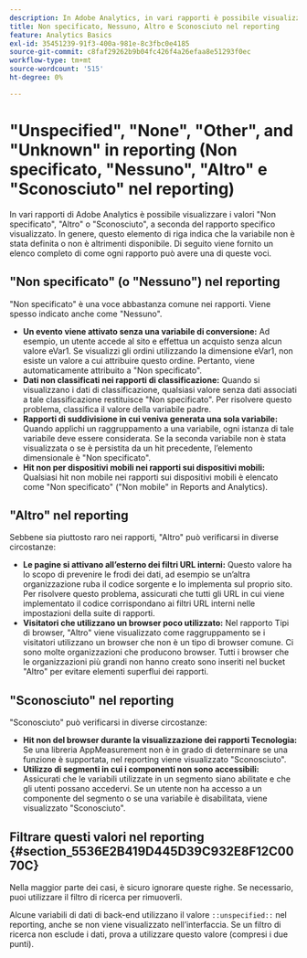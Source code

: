 ```yaml
---
description: In Adobe Analytics, in vari rapporti è possibile visualizzare i valori Unspecified (Non specificato), None (Nessuno), Other (Altro) o Unknown (Sconosciuto), a seconda del rapporto specifico visualizzato. In genere, questo elemento di riga indica che la variabile non è stata definita o non è altrimenti disponibile.
title: Non specificato, Nessuno, Altro e Sconosciuto nel reporting
feature: Analytics Basics
exl-id: 35451239-91f3-400a-981e-8c3fbc0e4185
source-git-commit: c8faf29262b9b04fc426f4a26efaa8e51293f0ec
workflow-type: tm+mt
source-wordcount: '515'
ht-degree: 0%

---
```


# &quot;Unspecified&quot;, &quot;None&quot;, &quot;Other&quot;, and &quot;Unknown&quot; in reporting (Non specificato, &quot;Nessuno&quot;, &quot;Altro&quot; e &quot;Sconosciuto&quot; nel reporting)

In vari rapporti di Adobe Analytics è possibile visualizzare i valori &quot;Non specificato&quot;, &quot;Altro&quot; o &quot;Sconosciuto&quot;, a seconda del rapporto specifico visualizzato. In genere, questo elemento di riga indica che la variabile non è stata definita o non è altrimenti disponibile. Di seguito viene fornito un elenco completo di come ogni rapporto può avere una di queste voci.

## &quot;Non specificato&quot; (o &quot;Nessuno&quot;) nel reporting

&quot;Non specificato&quot; è una voce abbastanza comune nei rapporti. Viene spesso indicato anche come &quot;Nessuno&quot;.

* **Un evento viene attivato senza una variabile di conversione:** Ad esempio, un utente accede al sito e effettua un acquisto senza alcun valore eVar1. Se visualizzi gli ordini utilizzando la dimensione eVar1, non esiste un valore a cui attribuire questo ordine. Pertanto, viene automaticamente attribuito a &quot;Non specificato&quot;.
* **Dati non classificati nei rapporti di classificazione:** Quando si visualizzano i dati di classificazione, qualsiasi valore senza dati associati a tale classificazione restituisce &quot;Non specificato&quot;. Per risolvere questo problema, classifica il valore della variabile padre.
* **Rapporti di suddivisione in cui veniva generata una sola variabile:** Quando applichi un raggruppamento a una variabile, ogni istanza di tale variabile deve essere considerata. Se la seconda variabile non è stata visualizzata o se è persistita da un hit precedente, l’elemento dimensionale è &quot;Non specificato&quot;.
* **Hit non per dispositivi mobili nei rapporti sui dispositivi mobili:** Qualsiasi hit non mobile nei rapporti sui dispositivi mobili è elencato come &quot;Non specificato&quot; (&quot;Non mobile&quot; in Reports and Analytics).

## &quot;Altro&quot; nel reporting

Sebbene sia piuttosto raro nei rapporti, &quot;Altro&quot; può verificarsi in diverse circostanze:

* **Le pagine si attivano all’esterno dei filtri URL interni:** Questo valore ha lo scopo di prevenire le frodi dei dati, ad esempio se un’altra organizzazione ruba il codice sorgente e lo implementa sul proprio sito. Per risolvere questo problema, assicurati che tutti gli URL in cui viene implementato il codice corrispondano ai filtri URL interni nelle impostazioni della suite di rapporti.
* **Visitatori che utilizzano un browser poco utilizzato:** Nel rapporto Tipi di browser, &quot;Altro&quot; viene visualizzato come raggruppamento se i visitatori utilizzano un browser che non è un tipo di browser comune. Ci sono molte organizzazioni che producono browser. Tutti i browser che le organizzazioni più grandi non hanno creato sono inseriti nel bucket &quot;Altro&quot; per evitare elementi superflui dei rapporti.

## &quot;Sconosciuto&quot; nel reporting

&quot;Sconosciuto&quot; può verificarsi in diverse circostanze:

* **Hit non del browser durante la visualizzazione dei rapporti Tecnologia:** Se una libreria AppMeasurement non è in grado di determinare se una funzione è supportata, nel reporting viene visualizzato &quot;Sconosciuto&quot;.
* **Utilizzo di segmenti in cui i componenti non sono accessibili:** Assicurati che le variabili utilizzate in un segmento siano abilitate e che gli utenti possano accedervi. Se un utente non ha accesso a un componente del segmento o se una variabile è disabilitata, viene visualizzato &quot;Sconosciuto&quot;.

## Filtrare questi valori nel reporting {#section_5536E2B419D445D39C932E8F12C0070C}

Nella maggior parte dei casi, è sicuro ignorare queste righe. Se necessario, puoi utilizzare il filtro di ricerca per rimuoverli.

Alcune variabili di dati di back-end utilizzano il valore `::unspecified::` nel reporting, anche se non viene visualizzato nell’interfaccia. Se un filtro di ricerca non esclude i dati, prova a utilizzare questo valore (compresi i due punti).

